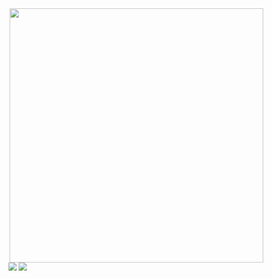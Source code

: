 <div id="header" align="center">
<img src="https://media.giphy.com/media/13HgwGsXF0aiGY/giphy.gif" width="500" />
</div>
<div id="badges">
  <img src="https://img.shields.io/badge/Telegram-blue?logo=telegram" />
  <img src="https://img.shields.io/badge/VK-blue?logo=vk" />
</div>
